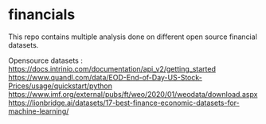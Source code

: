 # financials
This repo contains multiple analysis done on different open source financial datasets.


Opensource datasets :
https://docs.intrinio.com/documentation/api_v2/getting_started
https://www.quandl.com/data/EOD-End-of-Day-US-Stock-Prices/usage/quickstart/python
https://www.imf.org/external/pubs/ft/weo/2020/01/weodata/download.aspx
https://lionbridge.ai/datasets/17-best-finance-economic-datasets-for-machine-learning/

